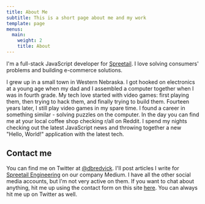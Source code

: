 ```yaml
---
title: About Me
subtitle: This is a short page about me and my work
template: page
menus:
  main:
    weight: 2
    title: About
---
```


I'm a full-stack JavaScript developer for [Spreetail](https://www.spreetail.com). I love solving consumers' problems and building e-commerce solutions. 

I grew up in a small town in Western Nebraska. I got hooked on electronics at a young age when my dad and I assembled a computer together when I was in fourth grade. My tech love started with video games: first playing them, then trying to hack them, and finally trying to build them. Fourteen years later, I still play video games in my spare time. I found a career in something similar - solving puzzles on the computer. In the day you can find me at your local coffee shop checking r/all on Reddit. I spend my nights checking out the latest JavaScript news and throwing together a new "Hello, World!" application with the latest tech.

## Contact me
You can find me on Twitter at [@dbredvick](https://twitter.com/DBredvick). I'll post articles I write for [Spreetail Engineering](https://medium.com/spreetail-engineering) on our company Medium. I have all the other social media accounts, but I'm not very active on them. If you want to chat about anything, hit me up using the contact form on this site [here](/contact). You can always hit me up on Twitter as well.
